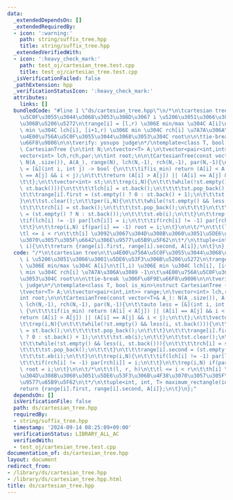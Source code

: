 ```yaml
---
data:
  _extendedDependsOn: []
  _extendedRequiredBy:
  - icon: ':warning:'
    path: string/suffix_tree.hpp
    title: string/suffix_tree.hpp
  _extendedVerifiedWith:
  - icon: ':heavy_check_mark:'
    path: test_oj/cartesian_tree.test.cpp
    title: test_oj/cartesian_tree.test.cpp
  _isVerificationFailed: false
  _pathExtension: hpp
  _verificationStatusIcon: ':heavy_check_mark:'
  attributes:
    links: []
  bundledCode: "#line 1 \"ds/cartesian_tree.hpp\"\n/*\n\tcartesian tree\n\t\u4E00\u756A\
    \u5C0F\u3055\u3044\u3068\u3053\u308D\u3067 i \u5206\u3051\u3066\u3001\u5DE6\u53F3\
    \u306B\u5206\u5272\n\trange[i] = [l,r) \u306E min/max \u304C A[i]\n\t[l,i) \u306E\
    \ min \u304C lch[i], [i+1,r) \u306E min \u304C rch[i] \u7A7A\u306A\u3089 -1\n\t\
    \u4E00\u756A\u5C0F\u3055\u3044\u3068\u3053\u304C root\n\n\ttie-break \u306F\u8F9E\
    \u66F8\u9806\n\n\tverify: yosupo judge\n*/\ntemplate<class T, bool is_min>\nstruct\
    \ CartesianTree {\n\tint N;\n\tvector<T> A;\n\tvector<pair<int,int>> range;\n\t\
    vector<int> lch,rch,par;\n\tint root;\n\n\tCartesianTree(const vector<T>& A_):\
    \ N(A_.size()), A(A_), range(N), lch(N,-1), rch(N,-1), par(N,-1){\n\t\tauto less\
    \ = [&](int i, int j) -> bool {\n\t\t\tif(is_min) return (A[i] < A[j]) || (A[i]\
    \ == A[j] && i < j);\n\t\t\treturn (A[i] > A[j]) || (A[i] == A[j] && i < j);\n\
    \t\t};\n\t\tvector<int> st;\n\t\trep(i,N){\n\t\t\twhile(!st.empty() && less(i,\
    \ st.back())){\n\t\t\t\tlch[i] = st.back();\n\t\t\t\tst.pop_back();\n\t\t\t}\n\
    \t\t\trange[i].first = (st.empty() ? 0 : st.back() + 1);\n\t\t\tst.eb(i);\n\t\t\
    }\n\t\tst.clear();\n\t\tper(i,N){\n\t\t\twhile(!st.empty() && less(i, st.back())){\n\
    \t\t\t\trch[i] = st.back();\n\t\t\t\tst.pop_back();\n\t\t\t}\n\t\t\trange[i].second\
    \ = (st.empty() ? N : st.back());\n\t\t\tst.eb(i);\n\t\t}\n\t\trep(i,N){\n\t\t\
    \tif(lch[i] != -1) par[lch[i]] = i;\n\t\t\tif(rch[i] != -1) par[rch[i]] = i;\n\
    \t\t}\n\t\trep(i,N) if(par[i] == -1) root = i;\n\t}\n\n\t/*\n\t\t(l, r, h)\n\t\
    \tl <= i < r\n\t\th[i] \u3092\u3067\u304D\u308B\u3060\u3051\u5DE6\u53F3\u306B\u4F38\
    \u3070\u3057\u305F\u6642\u306E\u9577\u65B9\u5F62\n\t*/\n\ttuple<int, int, T> maximum_rectangle(int\
    \ i){\n\t\treturn {range[i].first, range[i].second, A[i]};\n\t}\n};\n"
  code: "/*\n\tcartesian tree\n\t\u4E00\u756A\u5C0F\u3055\u3044\u3068\u3053\u308D\u3067\
    \ i \u5206\u3051\u3066\u3001\u5DE6\u53F3\u306B\u5206\u5272\n\trange[i] = [l,r)\
    \ \u306E min/max \u304C A[i]\n\t[l,i) \u306E min \u304C lch[i], [i+1,r) \u306E\
    \ min \u304C rch[i] \u7A7A\u306A\u3089 -1\n\t\u4E00\u756A\u5C0F\u3055\u3044\u3068\
    \u3053\u304C root\n\n\ttie-break \u306F\u8F9E\u66F8\u9806\n\n\tverify: yosupo\
    \ judge\n*/\ntemplate<class T, bool is_min>\nstruct CartesianTree {\n\tint N;\n\
    \tvector<T> A;\n\tvector<pair<int,int>> range;\n\tvector<int> lch,rch,par;\n\t\
    int root;\n\n\tCartesianTree(const vector<T>& A_): N(A_.size()), A(A_), range(N),\
    \ lch(N,-1), rch(N,-1), par(N,-1){\n\t\tauto less = [&](int i, int j) -> bool\
    \ {\n\t\t\tif(is_min) return (A[i] < A[j]) || (A[i] == A[j] && i < j);\n\t\t\t\
    return (A[i] > A[j]) || (A[i] == A[j] && i < j);\n\t\t};\n\t\tvector<int> st;\n\
    \t\trep(i,N){\n\t\t\twhile(!st.empty() && less(i, st.back())){\n\t\t\t\tlch[i]\
    \ = st.back();\n\t\t\t\tst.pop_back();\n\t\t\t}\n\t\t\trange[i].first = (st.empty()\
    \ ? 0 : st.back() + 1);\n\t\t\tst.eb(i);\n\t\t}\n\t\tst.clear();\n\t\tper(i,N){\n\
    \t\t\twhile(!st.empty() && less(i, st.back())){\n\t\t\t\trch[i] = st.back();\n\
    \t\t\t\tst.pop_back();\n\t\t\t}\n\t\t\trange[i].second = (st.empty() ? N : st.back());\n\
    \t\t\tst.eb(i);\n\t\t}\n\t\trep(i,N){\n\t\t\tif(lch[i] != -1) par[lch[i]] = i;\n\
    \t\t\tif(rch[i] != -1) par[rch[i]] = i;\n\t\t}\n\t\trep(i,N) if(par[i] == -1)\
    \ root = i;\n\t}\n\n\t/*\n\t\t(l, r, h)\n\t\tl <= i < r\n\t\th[i] \u3092\u3067\
    \u304D\u308B\u3060\u3051\u5DE6\u53F3\u306B\u4F38\u3070\u3057\u305F\u6642\u306E\
    \u9577\u65B9\u5F62\n\t*/\n\ttuple<int, int, T> maximum_rectangle(int i){\n\t\t\
    return {range[i].first, range[i].second, A[i]};\n\t}\n};"
  dependsOn: []
  isVerificationFile: false
  path: ds/cartesian_tree.hpp
  requiredBy:
  - string/suffix_tree.hpp
  timestamp: '2024-09-14 08:25:09+09:00'
  verificationStatus: LIBRARY_ALL_AC
  verifiedWith:
  - test_oj/cartesian_tree.test.cpp
documentation_of: ds/cartesian_tree.hpp
layout: document
redirect_from:
- /library/ds/cartesian_tree.hpp
- /library/ds/cartesian_tree.hpp.html
title: ds/cartesian_tree.hpp
---
```

